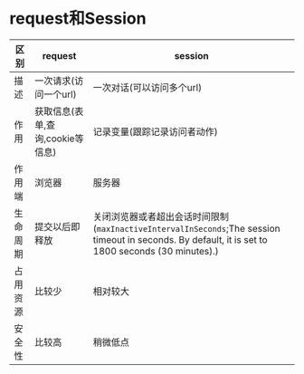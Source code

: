 # request和Session


|区别|request|session|
|----|----|----|
|描述|一次请求(访问一个url)|一次对话(可以访问多个url)|
|作用|获取信息(表单,查询,cookie等信息)|记录变量(跟踪记录访问者动作)|
|作用端|浏览器|服务器|
|生命周期|提交以后即释放|关闭浏览器或者超出会话时间限制(`maxInactiveIntervalInSeconds`;The session timeout in seconds. By default, it is set to 1800 seconds (30 minutes).)|
|占用资源|比较少|相对较大|
|安全性|比较高|稍微低点|
